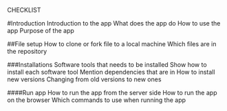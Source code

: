 CHECKLIST

#Introduction
Introduction to the app
What does the app do
How to use the app
Purpose of the app

##File setup
How to clone or fork file to a local machine
Which files are in the repository


###Installations
Software tools that needs to be installed
Show how to install each software tool
Mention dependencies that are in
How to install new versions
Changing from old versions to new ones

####Run app
How to run the app from the server side
How to run the app on the browser
Which commands to use when running the app
